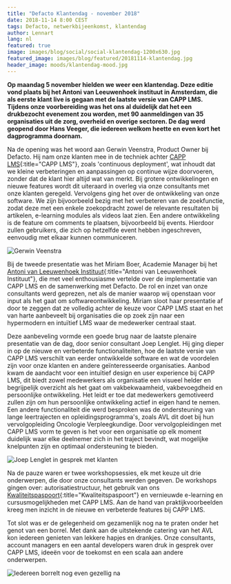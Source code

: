 ```yaml
---
title: "Defacto Klantendag - november 2018"
date: 2018-11-14 8:00 CEST
tags: Defacto, netwerkbijeenkomst, klantendag
author: Lennart
lang: nl
featured: true
image: images/blog/social/social-klantendag-1200x630.jpg
featured_image: images/blog/featured/20181114-klantendag.jpg
header_image: moods/klantendag-mood.jpg
---
```


__Op maandag 5 november hielden we weer een klantendag. Deze editie vond plaats bij het Antoni van Leeuwenhoek instituut in Amsterdam, die als eerste klant live is gegaan met de laatste versie van CAPP LMS. Tijdens onze voorbereiding was het ons al duidelijk dat het een drukbezocht evenement zou worden, met 90 aanmeldingen van 35 organisaties uit de zorg, overheid en overige sectoren. De dag werd geopend door Hans Veeger, die iedereen welkom heette en even kort het dagprogramma doornam.__

Na de opening was het woord aan Gerwin Veenstra, Product Owner bij Defacto. Hij nam onze klanten mee in de techniek achter [CAPP LMS](/capp-lms/){:title="CAPP LMS"}, zoals 'continuous deployment', wat inhoudt dat we kleine verbeteringen en aanpassingen op continue wijze doorvoeren, zonder dat de klant hier altijd wat van merkt. Bij grotere ontwikkelingen en nieuwe features wordt dit uiteraard in overleg via onze consultants met onze klanten geregeld. Vervolgens ging het over de ontwikkeling van onze software. We zijn bijvoorbeeld bezig met het verbeteren van de zoekfunctie, zodat deze met een enkele zoekopdracht zowel de relevante resultaten bij artikelen, e-learning modules als videos laat zien. Een andere ontwikkeling is de feature om comments te plaatsen, bijvoorbeeld bij events. Hierdoor zullen gebruikers, die zich op hetzelfde event hebben ingeschreven, eenvoudig met elkaar kunnen communiceren.

![Gerwin Veenstra](/images/blog/klantendag-005.jpg)

Bij de tweede presentatie was het Miriam Boer, Academie Manager bij het [Antoni van Leeuwenhoek Instituut](/cases/antoni-van-leeuwenhoek/){:title="Antoni van Leeuwenhoek Instituut"}, die met veel enthousiasme vertelde over de implementatie van CAPP LMS en de samenwerking met Defacto. De rol en inzet van onze consultants werd geprezen, net als de manier waarop wij openstaan voor input als het gaat om softwareontwikkeling. Miriam sloot haar presentatie af door te zeggen dat ze volledig achter de keuze  voor CAPP LMS staat en het van harte aanbeveelt bij organisaties die op zoek zijn naar een hypermodern en intuïtief LMS waar de medewerker centraal staat.

Deze aanbeveling vormde een goede brug naar de laatste plenaire presentatie van de dag, door senior consultant Joep Lenglet. Hij ging dieper in op de nieuwe en verbeterde functionaliteiten, hoe de laatste versie van CAPP LMS verschilt van eerder ontwikkelde software en wat de voordelen zijn voor onze klanten en andere geïnteresseerde organisaties. Aanbod kwam de aandacht voor een intuïtief design en user experience bij CAPP LMS, dit biedt zowel medewerkers als organisatie een visueel helder en begrijpelijk overzicht als het gaat om vakbekwaamheid, vakbevoegdheid en persoonlijke ontwikkeling. Het leidt er toe dat medewerkers gemotiveerd zullen zijn om hun persoonlijke ontwikkeling actief in eigen hand te nemen. Een andere functionaliteit die werd besproken was de ondersteuning van lange leertrajecten en opleidingsprogramma's, zoals AVL dit doet bij hun vervolgopleiding Oncologie Verpleegkundige. Door vervolgopleidingen met CAPP LMS vorm te geven is het voor een organisatie op elk moment duidelijk waar elke deelnemer zich in het traject bevindt, wat mogelijke knelpunten zijn en optimaal ondersteuning te bieden.

![Joep Lenglet in gesprek met klanten](/images/blog/klantendag-009.jpg)

Na de pauze waren er twee workshopsessies, elk met keuze uit drie onderwerpen, die door onze consultants werden gegeven. De workshops gingen over: autorisatiestructuur, het gebruik van ons [Kwaliteitspaspoort](/kwaliteitspaspoort/){:title="Kwaliteitspaspoort"} en vernieuwde e-learning en cursusmogelijkheden met CAPP LMS. Aan de hand van praktijkvoorbeelden kreeg men inzicht in de nieuwe en verbeterde features bij CAPP LMS.

Tot slot was er de gelegenheid om gezamenlijk nog na te praten onder het genot van een borrel. Met dank aan de uitstekende catering van het AVL kon iedereen genieten van lekkere hapjes en drankjes. Onze consultants, account managers en een aantal developers waren druk in gesprek over CAPP LMS, ideeën voor de toekomst en een scala aan andere onderwerpen.

![Iedereen borrelt nog even gezellig na](/images/blog/klantendag-012.jpg)
